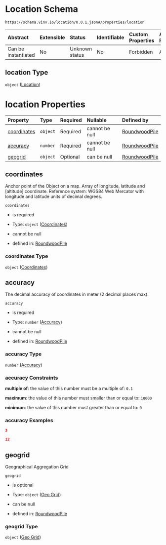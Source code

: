 # Location Schema

```txt
https://schema.vinv.io/location/0.0.1.json#/properties/location
```



| Abstract            | Extensible | Status         | Identifiable | Custom Properties | Additional Properties | Access Restrictions | Defined In                                                                                                              |
| :------------------ | :--------- | :------------- | :----------- | :---------------- | :-------------------- | :------------------ | :---------------------------------------------------------------------------------------------------------------------- |
| Can be instantiated | No         | Unknown status | No           | Forbidden         | Allowed               | none                | [dereferenced.doc.json\*](../../../../../vinv-schemas/vinv-tree/out/0.0.1/dereferenced.doc.json "open original schema") |

## location Type

`object` ([Location](dereferenced-properties-location.md))

# location Properties

| Property                    | Type     | Required | Nullable       | Defined by                                                                                                                                                              |
| :-------------------------- | :------- | :------- | :------------- | :---------------------------------------------------------------------------------------------------------------------------------------------------------------------- |
| [coordinates](#coordinates) | `object` | Required | cannot be null | [RoundwoodPile](dereferenced-properties-location-properties-coordinates.md "https://schema.vinv.io/coordinates/0.0.1.json#/properties/location/properties/coordinates") |
| [accuracy](#accuracy)       | `number` | Required | cannot be null | [RoundwoodPile](dereferenced-properties-location-properties-accuracy.md "https://schema.vinv.io/location/0.0.1.json#/properties/location/properties/accuracy")          |
| [geogrid](#geogrid)         | `object` | Optional | can be null    | [RoundwoodPile](dereferenced-properties-location-properties-geo-grid.md "https://schema.vinv.io/location/0.0.1.json#/properties/location/properties/geogrid")           |

## coordinates

Anchor point of the Object on a map. Array of longitude, latitude and \[altitude] coordinate. Reference system: WGS84 Web Mercator with longitude and latitude units of decimal degrees.

`coordinates`

*   is required

*   Type: `object` ([Coordinates](dereferenced-properties-location-properties-coordinates.md))

*   cannot be null

*   defined in: [RoundwoodPile](dereferenced-properties-location-properties-coordinates.md "https://schema.vinv.io/coordinates/0.0.1.json#/properties/location/properties/coordinates")

### coordinates Type

`object` ([Coordinates](dereferenced-properties-location-properties-coordinates.md))

## accuracy

The decimal accuracy of coordinates in meter (2 decimal places max).

`accuracy`

*   is required

*   Type: `number` ([Accuracy](dereferenced-properties-location-properties-accuracy.md))

*   cannot be null

*   defined in: [RoundwoodPile](dereferenced-properties-location-properties-accuracy.md "https://schema.vinv.io/location/0.0.1.json#/properties/location/properties/accuracy")

### accuracy Type

`number` ([Accuracy](dereferenced-properties-location-properties-accuracy.md))

### accuracy Constraints

**multiple of**: the value of this number must be a multiple of: `0.1`

**maximum**: the value of this number must smaller than or equal to: `10000`

**minimum**: the value of this number must greater than or equal to: `0`

### accuracy Examples

```json
3
```

```json
12
```

## geogrid

Geographical Aggregation Grid

`geogrid`

*   is optional

*   Type: `object` ([Geo Grid](dereferenced-properties-location-properties-geo-grid.md))

*   can be null

*   defined in: [RoundwoodPile](dereferenced-properties-location-properties-geo-grid.md "https://schema.vinv.io/location/0.0.1.json#/properties/location/properties/geogrid")

### geogrid Type

`object` ([Geo Grid](dereferenced-properties-location-properties-geo-grid.md))
